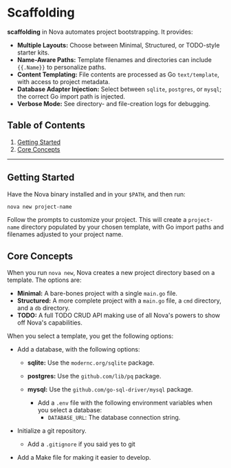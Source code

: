 # Scaffolding

**scaffolding** in Nova automates project bootstrapping. It provides:

- **Multiple Layouts:** Choose between Minimal, Structured, or TODO-style starter kits.
- **Name-Aware Paths:** Template filenames and directories can include `{{.Name}}` to personalize paths.
- **Content Templating:** File contents are processed as Go `text/template`, with access to project metadata.
- **Database Adapter Injection:** Select between `sqlite`, `postgres`, or `mysql`; the correct Go import path is injected.
- **Verbose Mode:** See directory- and file-creation logs for debugging.

## Table of Contents

1. [Getting Started](#getting-started)
2. [Core Concepts](#core-concepts)

---

## Getting Started

Have the Nova binary installed and in your `$PATH`, and then run:

```bash
nova new project-name
```

Follow the prompts to customize your project. This will create a `project-name` directory populated by your chosen template,
with Go import paths and filenames adjusted to your project name.

## Core Concepts

When you run `nova new`, Nova creates a new project directory based on a template. The options are:

- **Minimal:** A bare-bones project with a single `main.go` file.
- **Structured:** A more complete project with a `main.go` file, a `cmd` directory, and a `db` directory.
- **TODO:** A full TODO CRUD API making use of all Nova's powers to show off Nova's capabilities.

When you select a template, you get the following options:

- Add a database, with the following options:

  - **sqlite:** Use the `modernc.org/sqlite` package.
  - **postgres:** Use the `github.com/lib/pq` package.
  - **mysql:** Use the `github.com/go-sql-driver/mysql` package.

    - Add a `.env` file with the following environment variables when you select a database:
      - `DATABASE_URL`: The database connection string.

- Initialize a git repository.

  - Add a `.gitignore` if you said yes to git

- Add a Make file for making it easier to develop.
